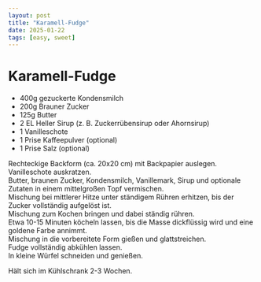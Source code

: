 ```yaml
---
layout: post
title: "Karamell-Fudge"
date: 2025-01-22
tags: [easy, sweet]
---
```

# Karamell-Fudge

- 400g gezuckerte Kondensmilch
- 200g Brauner Zucker
- 125g Butter
- 2 EL Heller Sirup (z. B. Zuckerrübensirup oder Ahornsirup)
- 1 Vanilleschote
- 1 Prise Kaffeepulver (optional)
- 1 Prise Salz (optional)

Rechteckige Backform (ca. 20x20 cm) mit Backpapier auslegen.  
Vanilleschote auskratzen.  
Butter, braunen Zucker, Kondensmilch, Vanillemark, Sirup und optionale Zutaten in einem mittelgroßen Topf vermischen.  
Mischung bei mittlerer Hitze unter ständigem Rühren erhitzen, bis der Zucker vollständig aufgelöst ist.  
Mischung zum Kochen bringen und dabei ständig rühren.  
Etwa 10-15 Minuten köcheln lassen, bis die Masse dickflüssig wird und eine goldene Farbe annimmt.  
Mischung in die vorbereitete Form gießen und glattstreichen.  
Fudge vollständig abkühlen lassen.  
In kleine Würfel schneiden und genießen.  

Hält sich im Kühlschrank 2-3 Wochen.

